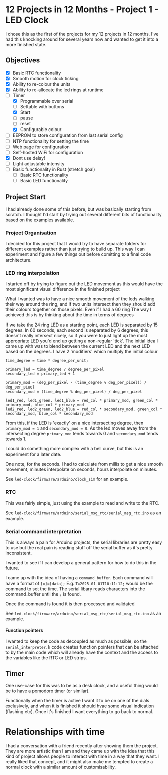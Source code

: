 # 12 Projects in 12 Months - Project 1 - LED Clock

I chose this as the first of the projects for my 12 projects in 12 months. I've had this knocking around for several years now and wanted to get it into a more finished state.

## Objectives

- [x] Basic RTC functionality
- [x] Smooth motion for clock ticking
- [x] Ability to re-colour the units
- [x] Ability to re-allocate the led rings at runtime
- [ ] Timer
    - [x] Programmable over serial 
    - [ ] Settable with buttons
    - [x] Start 
    - [ ] pause 
    - [ ] reset
    - [x] Configurable colour
- [ ] EEPROM to store configuration from last serial config
- [ ] NTP functionality for setting the time
- [ ] Web page for configuration
- [ ] Self-hosted WiFi for configuration
- [x] Dont use delay!
- [ ] Light adjustable intensity
- [ ] Basic functionality in Rust (stretch goal)
    - [ ] Basic RTC functionality
    - [ ] Basic LED functionality

## Project Start

I had already done some of this before, but was basically starting from scratch. I thought I'd start by trying out several different bits of functionality based on the examples available.

### Project Organisation

I decided for this project that I would try to have separate folders for different examples rather than just trying to build up. This way I can experiment and figure a few things out before comitting to a final code architecture.

### LED ring interpolation

I started off by trying to figure out the LED movement as this would have the most significant visual difference in the finished project

What I wanted was to have a nice smooth movement of the leds walking their way around the ring, and if two units intersect then they should add their colours together on those pixels. Even if I had a 60 ring  The way I achieved this is by thinking about the time in terms of degrees

If we take the 24 ring LED as a starting point, each LED is separated by 15 degrees. In 60 seconds, each second is separated by 6 degrees, this doesn't really intersect nicely, so if you were to just light up the most appropriate LED you'd end up getting a non-regular 'tick'. The initial idea I came up with was to blend between the current LED and the next LED based on the degrees. I have 2 'modifiers' which multiply the initial colour

```
time_degree = time * degree_per_unit;

primary_led = time_degree / degree_per_pixel
secondary_led = primary_led + 1

primary_mod = (deg_per_pixel - (time_degree % deg_per_pixel)) / deg_per_pixel
secondary_mod = (time_degree % deg_per_pixel) / deg_per_pixel

led1_red, led1_green, led1_blue = red_col * primary_mod, green_col * primary_mod, blue_col * primary_mod
led2_red, led2_green, led2_blue = red_col * secondary_mod, green_col * secondary_mod, blue_col * secondary_mod
```

From this, if the LED is 'exactly' on a nice intersecting degree, then `primary_mod = 1` and `secondary_mod = 0`. As the led moves away from the intersecting degree `primary_mod` tends towards 0 and `secondary_mod` tends towards 1.

I could do something more complex with a bell curve, but this is an experiment for a later date.

One note, for the seconds. I had to calculate from millis to get a nice smooth movement, minutes interpolate on seconds, hours interpolate on minutes.

See `led-clock/firmware/arduino/clock_sim` for an example.

### RTC

This was fairly simple, just using the example to read and write to the RTC.

See `led-clock/firmware/arduino/serial_msg_rtc/serial_msg_rtc.ino` as an example.

### Serial command interpretation

This is always a pain for Arduino projects, the serial libraries are pretty easy to use but the real pain is reading stuff off the serial buffer as it's pretty inconsistent.

I wanted to see if I can develop a general pattern for how to do this in the future.

I came up with the idea of having a `command_buffer`. Each command will have a format of `[x]=[data];` E.g. `T=2025-01-01T10:11:12;` would be the command to set the time. The serial libary reads characters into the command_buffer until the `;` is found.

Once the command is found it is then processed and validated

See `led-clock/firmware/arduino/serial_msg_rtc/serial_msg_rtc.ino` as an example.

#### Function pointers

I wanted to keep the code as decoupled as much as possible, so the `serial_interpreter.h` code creates function pointers that can be attached to by the main code which will already have the context and the access to the variables like the RTC or LED strips.

## Timer

One use-case for this was to be as a desk clock, and a useful thing would be to have a pomodoro timer (or similar).

Functionally when the timer is active I want it to be on one of the dials exclusively, and when it is finished it should hvae some visual indication (flashing etc). Once it's finished I want everything to go back to normal.

# Relationships with time

I had a conversation with a friend recently after showing them the project. They are more artistic than I am and they came up with the idea that this kind of project allows people to interact with time in a way that they want. I really liked that concept, and it might also make me tempted to create a normal clock with a similar amount of customisability.

